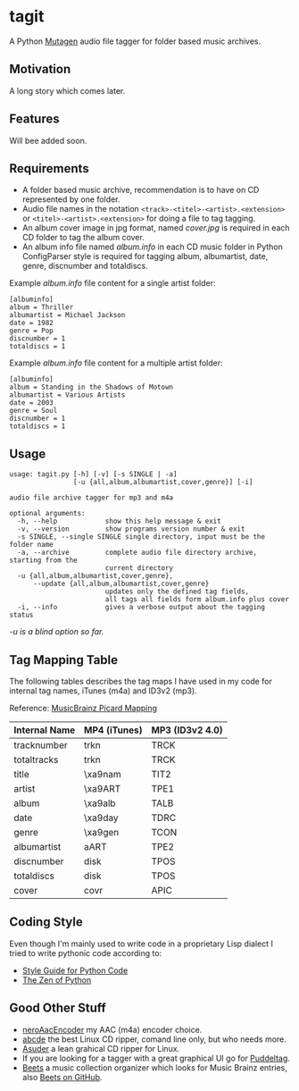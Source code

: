 tagit
=====

A Python [Mutagen] audio file tagger for folder based music archives.

Motivation
----------
A long story which comes later.

Features
--------
Will bee added soon.

Requirements
------------
* A folder based music archive, recommendation is to have on CD represented by one folder.
* Audio file names in the notation ```<track>-<titel>-<artist>.<extension>``` or 
  ```<titel>-<artist>.<extension>``` for doing a file to tag tagging. 
* An album cover image in jpg format, named *cover.jpg* is required in each CD folder
  to tag the album cover.
* An album info file named *album.info* in each CD music folder in Python ConfigParser style is
required for tagging album, albumartist, date, genre, discnumber and totaldiscs.

Example *album.info* file content for a single artist folder:
```
[albuminfo]
album = Thriller
albumartist = Michael Jackson
date = 1982
genre = Pop
discnumber = 1
totaldiscs = 1
```

Example *album.info* file content for a multiple artist folder:
```
[albuminfo]
album = Standing in the Shadows of Motown
albumartist = Various Artists
date = 2003
genre = Soul
discnumber = 1
totaldiscs = 1
```

Usage
-----
```
usage: tagit.py [-h] [-v] [-s SINGLE | -a]
                [-u {all,album,albumartist,cover,genre}] [-i]

audio file archive tagger for mp3 and m4a

optional arguments:
  -h, --help            show this help message & exit
  -v, --version         show programs version number & exit
  -s SINGLE, --single SINGLE single directory, input must be the folder name
  -a, --archive         complete audio file directory archive, starting from the 
                        current directory
  -u {all,album,albumartist,cover,genre}, 
      --update {all,album,albumartist,cover,genre}
                        updates only the defined tag fields, 
                        all tags all fields form album.info plus cover
  -i, --info            gives a verbose output about the tagging status
```
*-u is a blind option so far.*


Tag Mapping Table
-----------------

The following tables describes the tag maps I have used in my code
for internal tag names, iTunes (m4a) and ID3v2 (mp3).

Reference: [MusicBrainz Picard Mapping]

| Internal Name | MP4 (iTunes) | MP3 (ID3v2 4.0) 
|---------------|--------------|-----------------
| tracknumber   | trkn         | TRCK            
| totaltracks   | trkn         | TRCK         
| title         | \xa9nam      | TIT2       
| artist        | \xa9ART      | TPE1
| album         | \xa9alb      | TALB        
| date          | \xa9day      | TDRC        
| genre         | \xa9gen      | TCON
| albumartist   | aART         | TPE2          
| discnumber    | disk         | TPOS
| totaldiscs    | disk         | TPOS
| cover         | covr         | APIC


Coding Style
------------
Even though I'm mainly used to write code in a proprietary Lisp dialect
I tried to write pythonic code according to:
* [Style Guide for Python Code]
* [The Zen of Python]


Good Other Stuff
----------------
* [neroAacEncoder] my AAC (m4a) encoder choice.
* [abcde] the best Linux CD ripper, comand line only, but who needs more.
* [Asuder] a lean grahical CD ripper for Linux.
* If you are looking for a tagger with a great graphical UI
  go for [Puddeltag].
* [Beets] a music collection organizer which looks for Music Brainz entries, also  [Beets on GitHub].

[Mutagen]:https://code.google.com/p/mutagen/
[neroAacEncoder]:http://www.nero.com/enu/company/about-nero/nero-aac-codec.php
[abcde]:https://code.google.com/p/abcde/
[Asuder]:http://littlesvr.ca/asunder/

[MusicBrainz Picard Mapping]:https://musicbrainz.org/doc/MusicBrainz_Picard/Tags/Mapping
[Style Guide for Python Code]:http://legacy.python.org/dev/peps/pep-0008/
[The Zen of Python]:http://legacy.python.org/dev/peps/pep-0020/
[Puddeltag]:http://puddletag.sourceforge.net/
[Beets]:http://beets.radbox.org/
[Beets on GitHub]:https://github.com/sampsyo/beets

